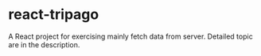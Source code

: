 # react-tripago
A React project for exercising mainly fetch data from server. Detailed topic are in the description.
